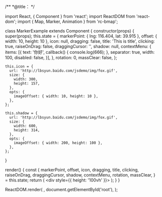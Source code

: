 /**
 *@title：
 */

import React, { Component } from 'react';
import ReactDOM from 'react-dom';
import { Map, Marker, Animation } from 'rc-bmap';

class MarkerExample extends Component {
  constructor(props) {
    super(props);
    this.state = {
      markerPoint: { lng: 116.404, lat: 39.915 },
      offset: { width: 10, height: 10 },
      icon: null,
      dragging: false,
      title: 'This is title',
      clicking: true,
      raiseOnDrag: false,
      draggingCursor: '',
      shadow: null,
      contextMenu: {
        items: [{
          text: '你好',
          callback() { console.log(666); },
          separator: true,
          width: 100,
          disabled: false,
        }],
      },
      rotation: 0,
      massClear: false,
    };

    this.icon = {
      url: 'http://lbsyun.baidu.com/jsdemo/img/fox.gif',
      size: {
        width: 300,
        height: 157,
      },
      opts: {
        imageOffset: { width: 10, height: 10 },
      },
    };

    this.shadow = {
      url: 'http://lbsyun.baidu.com/jsdemo/img/fox.gif',
      size: {
        width: 600,
        height: 314,
      },
      opts: {
        imageOffset: { width: 200, height: 100 },
      },
    };
  }

  render() {
    const {
      markerPoint, offset, icon, dragging, title, clicking,
      raiseOnDrag, draggingCursor, shadow, contextMenu, rotation, massClear,
    } = this.state;
    return (
      <div style={{ height: '100vh' }}>
        <Map
          ak="dbLUj1nQTvDvKXkov5fhnH5HIE88RUEO"
          scrollWheelZoom
        >
          <Marker
            point={markerPoint}
            offset={offset}
            icon={icon}
            animation={Animation.BOUNCE}
            dragging={dragging}
            title={title}
            clicking={clicking}
            raiseOnDrag={raiseOnDrag}
            rotation={rotation}
            draggingCursor={draggingCursor}
            shadow={shadow}
            contextMenu={contextMenu}
            massClear={massClear}
          />
        </Map>
      </div>
    );
  }
}

ReactDOM.render(
  <MarkerExample />,
  document.getElementById('root'),
);
